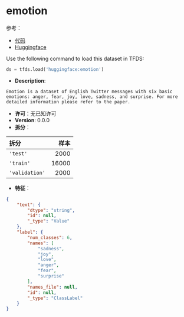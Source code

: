 # emotion

参考：

- [代码](https://github.com/huggingface/datasets/blob/master/datasets/emotion)
- [Huggingface](https://huggingface.co/datasets/emotion)

Use the following command to load this dataset in TFDS:

```python
ds = tfds.load('huggingface:emotion')
```

- **Description**:

```
Emotion is a dataset of English Twitter messages with six basic emotions: anger, fear, joy, love, sadness, and surprise. For more detailed information please refer to the paper.
```

- **许可**：无已知许可
- **Version**: 0.0.0
- **拆分**：

拆分 | 样本
:-- | --:
`'test'` | 2000
`'train'` | 16000
`'validation'` | 2000

- **特征**：

```json
{
    "text": {
        "dtype": "string",
        "id": null,
        "_type": "Value"
    },
    "label": {
        "num_classes": 6,
        "names": [
            "sadness",
            "joy",
            "love",
            "anger",
            "fear",
            "surprise"
        ],
        "names_file": null,
        "id": null,
        "_type": "ClassLabel"
    }
}
```
